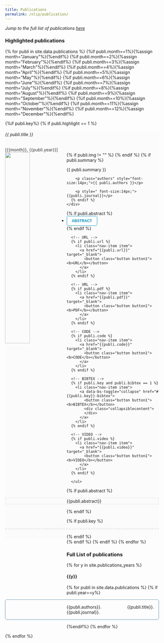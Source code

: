 ```yaml
---
title: Publications
permalink: /nlip/publication/
---
```

<style>
.button {
  background-color: white;
  border: none;
  color: white;
  padding: 8px 16px;
  cursor: pointer;
  text-align: center;
  font-size: 12px;
  transition-duration: 0.5s;
  cursor: pointer;
}
.button1 {
  color: #008CBA; 
  border: 1px solid #008CBA;
  border-radius: 5px;
}
.button1:hover {
  background-color: #008CBA;
  color: white;
}
.button1:after {
  color: white;
  font-weight: bold;
  float: center;
}
.collapsiblecontent {
  padding: 0 18px;
  max-height: 0;
  overflow: hidden;
  text-align: left;
  transition: max-height 0.2s ease-out;
  background-color: #f1f1f1;
}
</style>

<p><i>Jump to the full list of publications <a href="#full-list"> here</a></i></p>


<h3>Highlighted publications</h3>
<span style="display: block; margin-bottom: 1 em"></span>

{% for publi in site.data.publications %}
    {%if publi.month==1%}{%assign month="January"%}{%endif%}
    {%if publi.month==2%}{%assign month="February"%}{%endif%}
    {%if publi.month==3%}{%assign month="March"%}{%endif%}
    {%if publi.month==4%}{%assign month="April"%}{%endif%}
    {%if publi.month==5%}{%assign month="May"%}{%endif%}
    {%if publi.month==6%}{%assign month="June"%}{%endif%}
    {%if publi.month==7%}{%assign month="July"%}{%endif%}
    {%if publi.month==8%}{%assign month="August"%}{%endif%}
    {%if publi.month==9%}{%assign month="September"%}{%endif%}
    {%if publi.month==10%}{%assign month="October"%}{%endif%}
    {%if publi.month==11%}{%assign month="November"%}{%endif%}
    {%if publi.month==12%}{%assign month="December"%}{%endif%}

{%if publi.key%}
{% if publi.highlight == 1 %}
<div class="container mb-2">
<div class="row card card-body" style="background-color: #fcfbfb;">
  <div class="row">
    <h6 class="">{{ publi.title }}</h6>
    <span style="color: #363636;">[{{month}}, {{publi.year}}]</span>
  </div>
  <div class="clear-fix mt-3">
    <div class="col">
       {% if publi.img != "" %}
        <img src="/publications/images/{{ publi.img }}" class="col-md-6 float-md-end mb-3 ms-md-3 img-fluid" style="float:left;width:40%" />
       {% endif %}
    <!-- <div class="col m-2"> -->
      {% if publi.summary %}
        <p style="font-size:14px; text-align:justify;">{{ publi.summary }}</p>

        <p class="authors" style="font-size:14px;">{{ publi.authors }}</p>

        <p style=" font-size:14px;">{{publi.journal}}</p>
      {% endif %}      
    </div>


  <div class="row" style="margin-left: 0px">
    <ul class="nav">
      <!-- ABSTRACT -->
      {% if publi.abstract %}
      <li class="nav-item item">
        <a data-bs-toggle="collapse" href="#{{publi.key}}-abstract">
        <button class="button button1"><b>ABSTRACT</b></button>
        </a>
      </li>
      {% endif %}

      <!-- URL -->
      {% if publi.url %}
        <li class="nav-item item">
          <a href="{{publi.url}}" target="_blank">
            <button class="button button1"><b>URL</b></button>
          </a>
        </li>
      {% endif %}

      <!-- URL -->
      {% if publi.pdf %}
        <li class="nav-item item">
          <a href="{{publi.pdf}}" target="_blank">
            <button class="button button1"><b>PDF</b></button>
          </a>
        </li>
      {% endif %}

      <!-- CODE -->
      {% if publi.code %}
        <li class="nav-item item"> 
          <a href="{{publi.code}}" target="_blank">
            <button class="button button1"><b>CODE</b></button>
          </a>
        </li>
      {% endif %}

      <!-- BIBTEX -->
      {% if publi.key and publi.bibtex == 1 %}
        <li class="nav-item item">
          <a data-bs-toggle="collapse" href="#{{publi.key}}-bibtex">
            <button class="button button1"><b>BIBTEX</b></button>
            <div class="collapsiblecontent">
            </div>
          </a>
        </li>
      {% endif %}

      <!-- VIDEO -->
      {% if publi.video %}
        <li class="nav-item item">
          <a href="{{publi.video}}" target="_blank">
            <button class="button button1"><b>VIDEO</b></button>
          </a>
        </li>
      {% endif %}

      </ul>

  </div>

  <div class="row">
  

  {% if publi.abstract %}
  <p id="{{publi.key}}-abstract" class="collapse p-2" style="border-style: dashed; text-align:justify; border-color: #eee">{{publi.abstract}}</p>
  {% endif %}

  {% if publi.key %}
  <p id="{{publi.key}}-bibtex" class="collapse" style="border-style: dashed; border-color:#eee">

  <object data="/publications/references/{{publi.key}}.txt" width="100%" style="overflow: auto;"></object>
  </p>
  {% endif %}
  </div>
  </div>
  </div>
  </div>
  {% endif %}
  {% endif %}
  {% endfor %}


  <span style="display: block; margin-bottom: 3 em"></span>


  <h3 id="full-list">Full List of publications</h3>
  <!-- <span style="display: block; margin-bottom: 1 em"></span> -->

  {% for y in site.publications_years %}

  <h4 class="year">{{y}}</h4>
  <!-- <span style="display: block; margin-bottom: 2 em"></span> -->

  {% for publi in site.data.publications %}
  {% if publi.year==y%}

  <div style="text-align:justify; padding: 15px;  border-radius:5px; border: 1px solid #5d8aa8; margin-bottom:5px;">
      {{publi.authors}}. <a href="{{publi.url}}" style="text-decoration:none;" target="_blank">{{publi.title}}</a>. {{publi.journal}}.
  </div>

  {%endif%}
  {% endfor %}
  <!-- <span style="display: block; margin-bottom: 3 em"></span> -->

  {% endfor %}
  <!-- </div> -->

<script>
var coll = document.getElementsByClassName("button");
var i;

for (i = 0; i < coll.length; i++) {
  coll[i].addEventListener("click", function() {
    this.classList.toggle("active");
    var content = this.nextElementSibling;
    if (content.style.maxHeight){
      content.style.maxHeight = null;
    } else {
      content.style.maxHeight = content.scrollHeight + "px";
    } 
  });
}
</script>
